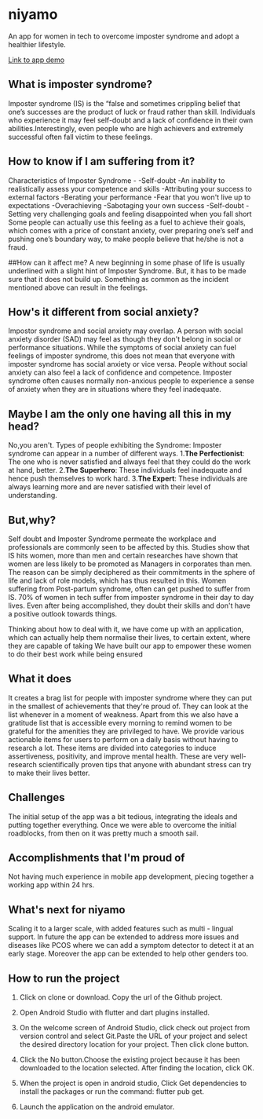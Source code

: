 # niyamo

An app for women in tech to overcome imposter syndrome and adopt a healthier lifestyle.

[Link to app demo](https://youtu.be/nmhwWVbp_7M)



## What is imposter syndrome?
Imposter syndrome (IS) is the “false and sometimes crippling belief that one’s successes are the product of luck or fraud rather than skill. Individuals who experience it may feel self-doubt and a lack of confidence in their own abilities.Interestingly, even people who are high achievers and extremely successful often fall victim to these feelings.

## How to know if I am suffering from it?
Characteristics of Imposter Syndrome - 
-Self-doubt
-An inability to realistically assess your competence and skills
-Attributing your success to external factors
-Berating your performance
-Fear that you won't live up to expectations
-Overachieving 
-Sabotaging your own success
-Self-doubt
-Setting very challenging goals and feeling disappointed when you fall short
Some people can actually use this feeling as a fuel to achieve their goals, which comes with a price of constant anxiety, over preparing one’s self and pushing one’s boundary way, to make people believe that he/she is not a fraud.

##How can it affect me?
A new beginning in some phase of life is usually underlined with a slight hint of Imposter Syndrome. But, it has to be made sure that it does not build up. Something as common as the incident mentioned above can result in the feelings. 

## How's it different from social anxiety?
Impostor syndrome and social anxiety may overlap. A person with social anxiety disorder (SAD) may feel as though they don't belong in social or performance situations.
While the symptoms of social anxiety can fuel feelings of imposter syndrome, this does not mean that everyone with imposter syndrome has social anxiety or vice versa. People without social anxiety can also feel a lack of confidence and competence. Imposter syndrome often causes normally non-anxious people to experience a sense of anxiety when they are in situations where they feel inadequate.

## Maybe I am the only one having all this in my head?
No,you aren't.
Types of people exhibiting the Syndrome:
Imposter syndrome can appear in a number of different ways.
1.**The Perfectionist**: The one who is never satisfied and always feel that they could do the work at hand, better.
2.**The Superhero**: These individuals feel inadequate and hence push themselves to work hard.
3.**The Expert**: These individuals are always learning more and are never satisfied with their level of understanding.

## But,why?
 Self doubt and Imposter Syndrome permeate the workplace and professionals are commonly seen to be affected by this. Studies show that IS hits women, more than men and certain researches have shown that women are less likely to be promoted as Managers in corporates than men. The reason can be simply deciphered as their commitments in the sphere of life and lack of role models, which has thus resulted in this. Women suffering from Post-partum syndrome, often can get pushed to suffer from IS. 70% of women in tech suffer from imposter syndrome in their day to day lives. Even after being accomplished, they doubt their skills and don't have a positive outlook towards things.

Thinking about how to deal with it, we have come up with an application, which can actually help them normalise their lives, to certain extent, where they are capable of taking We have built our app to empower these women to do their best work while being ensured 


## What it does
It creates a brag list for people with imposter syndrome where they can put in the smallest of achievements that they're proud of. They can look at the list whenever in a moment of weakness. Apart from this we also have a gratitude list that is accessible every morning to remind women to be grateful for the amenities they are privileged to have. We provide various actionable items for users to perform on a daily basis without having to research a lot. These items are divided into categories to induce assertiveness, positivity, and improve mental health. These are very well-research scientifically proven tips that anyone with abundant stress can try to make their lives better.

## Challenges 
The initial setup of the app was a bit tedious, integrating the ideals and putting together everything. Once we were able to overcome the initial roadblocks, from then on it was pretty much a smooth sail.

## Accomplishments that I'm proud of
Not having much experience in mobile app development, piecing together a working app within 24 hrs.

## What's next for niyamo
Scaling it to a larger scale, with added features such as multi - lingual support.  In future the app can be extended to address more issues and diseases like PCOS where we can add a symptom detector to detect it at an early stage.  Moreover the app can be extended to help other genders too. 

## How to run  the project

1. Click on clone or download. Copy the url of the Github project.

2. Open Android Studio with flutter and dart plugins installed.

3. On the welcome screen of Android Studio, click check out project from version control and select Git.Paste the URL of your project and select the desired directory location for your project. Then click clone button.

4. Click the No button.Choose the existing project because it has been downloaded to the location selected. After finding the location, click OK.

5. When the project is open in android studio, Click Get dependencies to install the packages or run the command: flutter pub get.

6. Launch the application on the android emulator. 

